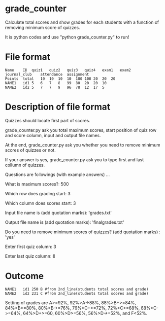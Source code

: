 # grade_counter
Calculate total scores and show grades for each students with a function of removing minimum score of quizzes. 

It is python codes and use "python grade_counter.py" to run!
# File format 

	Name	ID	quiz1	quiz2	quiz3	quiz4	exam1	exam2	journal_club	attendance	assignment	
	Points	total	10	10	10	10	100	100	20	20	20	
	NAME1	id1	5	6	7	8	99	80	20	20	10	
	NAME2	id2	5	7	7	9	96	78	12	17	5	

# Description of file format
Quizzes should locate first part of scores. 

grade_counter.py ask you total maximum scores, start position of quiz row and score column, input and output file names. 

At the end, grade_counter.py ask you whether you need to remove minimum scores of quizzes or not. 

If your answer is yes, grade_counter.py ask you to type first and last collumn of quizzes. 

Questions are followings (with example answers) ...

What is maximum scores?: 500

Which row does grading start: 3

Which column does scores start: 3

Input file name is (add quotation marks): 'grades.txt'

Output file name is (add quotation marks): 'finalgrades.txt'

Do you need to remove minimum scores of quizzes? (add quotation marks) : 'yes'

Enter first quiz column: 3

Enter last quiz column: 8

# Outcome

	NAME1	id1 250	B #from 2nd_line(students total scores and grade)
	NAME2	id2 231	C #from 2nd_line(students total scores and grade)

Setting of grades are A>=92%, 92%>A->88%, 88%>B+>=84%, 84%>B>=80%, 80%>B->=76%, 76%>C+>=72%, 72%>C>=68%, 68%>C->=64%, 64%>D+>=60, 60%>D>=56%, 56%>D->=52%, and F<52%.
